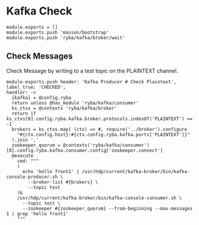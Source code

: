 
# Kafka Check

    module.exports = []
    module.exports.push 'masson/bootstrap'
    module.exports.push 'ryba/kafka/broker/wait'


## Check Messages

Check Message by writing to a test topic on the PLAINTEXT channel.

    module.exports.push header: 'Kafka Producer # Check Plaintext', label_true: 'CHECKED',
    handler: ->
      {kafka} = @config.ryba
      return unless @has_module 'ryba/kafka/consumer'
      ks_ctxs = @contexts 'ryba/kafka/broker'
      return if ks_ctxs[0].config.ryba.kafka.broker.protocols.indexOf('PLAINTEXT') == -1
      brokers = ks_ctxs.map( (ctx) => #, require('../broker').configure
        "#{ctx.config.host}:#{ctx.config.ryba.kafka.ports['PLAINTEXT']}"
      ).join ','
      zookeeper_quorum = @contexts('ryba/kafka/consumer')[0].config.ryba.kafka.consumer.config['zookeeper.connect']
      @execute
        cmd: """
        (
          echo 'hello front1' | /usr/hdp/current/kafka-broker/bin/kafka-console-producer.sh \
            --broker-list #{brokers} \
            --topic test
        )&
        /usr/hdp/current/kafka-broker/bin/kafka-console-consumer.sh \
          --topic test \
          --zookeeper #{zookeeper_quorum} --from-beginning --max-messages 1 | grep 'hello front1'
        """
